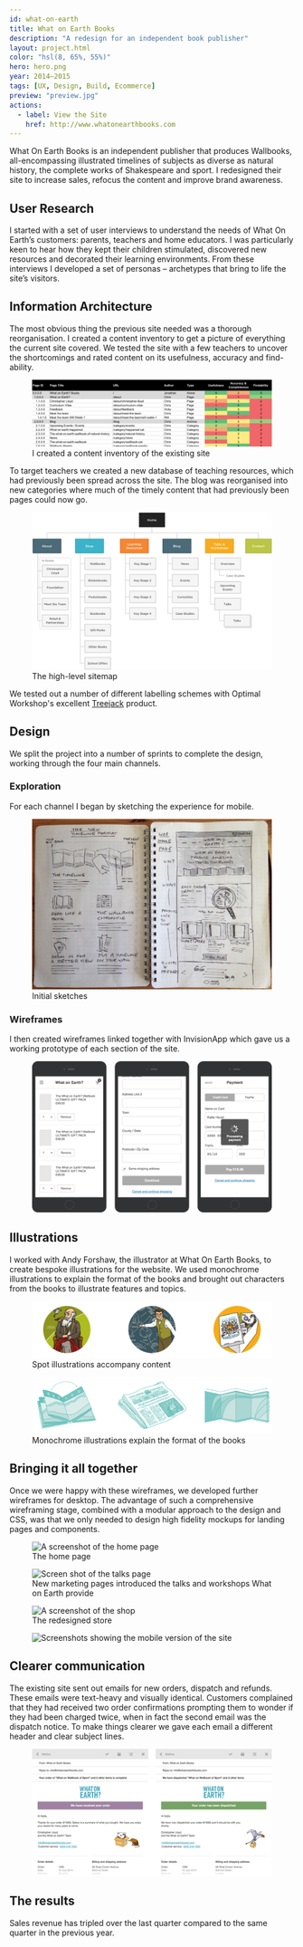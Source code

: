 ```yaml
---
id: what-on-earth
title: What on Earth Books
description: "A redesign for an independent book publisher"
layout: project.html
color: "hsl(8, 65%, 55%)"
hero: hero.png
year: 2014–2015
tags: [UX, Design, Build, Ecommerce]
preview: "preview.jpg"
actions:
  - label: View the Site
    href: http://www.whatonearthbooks.com
---
```


What On Earth Books is an independent publisher that produces Wallbooks, all-encompassing illustrated timelines of subjects as diverse as natural history, the complete works of Shakespeare and sport. I redesigned their site to increase sales, refocus the content and improve brand awareness.

## User Research

I started with a set of user interviews to understand the needs of What On Earth’s customers: parents, teachers and home educators. I was particularly keen to hear how they kept their children stimulated, discovered new resources and decorated their learning environments. From these interviews I developed a set of personas – archetypes that bring to life the site’s visitors.

## Information Architecture

The most obvious thing the previous site needed was a thorough reorganisation. I created a content inventory to get a picture of everything the current site covered. We tested the site with a few teachers to uncover the shortcomings and rated content on its usefulness, accuracy and find-ability.

<figure class="figure figure--wide">
  <img
    alt="A screenshot of the content inventory"
    src="screens/content-audit.png"
  >
  <figcaption>I created a content inventory of the existing site</figcation>
</figure>

To target teachers we created a new database of teaching resources, which had previously been spread across the site. The blog was reorganised into new categories where much of the timely content that had previously been pages could now go.

<figure class="figure figure--wide">
  <img
    alt="A sitemap diagram"
    src="images/sitemap.png"
  >
  <figcaption>The high-level sitemap</figcaption>
</figure>

We tested out a number of different labelling schemes with Optimal Workshop's excellent <a href="https://www.optimalworkshop.com/treejack">Treejack</a> product.

## Design

We split the project into a number of sprints to complete the design, working through the four main channels.  

### Exploration

For each channel I began by sketching the experience for mobile.

<figure class="figure figure--wide">
  <img 
    alt="Home"
    src="images/sketches.jpg"
    srcset="images/sketches@2x.jpg 2x"
  >
  <figcaption>Initial sketches</figcaption>
</figure>

### Wireframes

I then created wireframes linked together with InvisionApp which gave us a working prototype of each section of the site.

<figure class="figure figure--wide">
  <img 
    alt="Home"
    src="screens/mobile-wireframe-checkout.png"
    srcset="screens/mobile-wireframe-checkout@2x.png 2x"
  >
</figure>

## Illustrations

I worked with Andy Forshaw, the illustrator at What On Earth Books, to create bespoke illustrations for the website. We used monochrome illustrations to explain the format of the books and brought out characters from the books to illustrate features and topics.

<figure class="figure">
  <img src="images/illustrations-spot.png">
	<figcaption>Spot illustrations accompany content</figcaption>
</figure>

<figure class="figure">
  <img src="images/illustrations-format.png">
	<figcaption>Monochrome illustrations explain the format of the books</figcaption>
</figure>

## Bringing it all together

Once we were happy with these wireframes, we developed further wireframes for desktop. The advantage of such a comprehensive wireframing stage, combined with a modular approach to the design and CSS, was that we only needed to design high fidelity mockups for landing pages and components.

<figure class="figure">
  <img
    src="screens/home.png"
    srcset="screens/home@2x.png"
    alt="A screenshot of the home page"
  >
  <figcaption>The home page</figcaption>
</figure>


<figure class="figure">
  <img
    src="screens/talks.png"
    srcset="screens/talks@2x.png"
    alt="Screen shot of the talks page"
  >
  <figcaption>New marketing pages introduced the talks and workshops What on Earth provide</figcaption>
</figure>


<figure class="figure">
  <img
    src="screens/shop.png"
    srcset="screens/shop@2x.png"
    alt="A screenshot of the shop"
  >
  <figcaption>The redesigned store</figcaption>
</figure>

<figure class="figure figure--wide">
  <img
    src="screens/mobile.png"
    srcset="screens/mobile@2x.png"
    alt="Screenshots showing the mobile version of the site"
  >
  <!-- <figcaption>The shop page</figcaption> -->
</figure>

## Clearer communication

The existing site sent out emails for new orders, dispatch and refunds. These emails were text-heavy and visually identical. Customers complained that they had received two order confirmations prompting them to wonder if they had been charged twice, when in fact the second email was the dispatch notice. To make things clearer we gave each email a different header and clear subject lines.

<figure class="figure figure--wide">
  <img 
    alt="Home"
    src="screens/email-headers.png"
    srcset="screens/email-headers@2x.png 2x"
  >
</figure>


## The results

Sales revenue has tripled over the last quarter compared to the same quarter in the previous year.